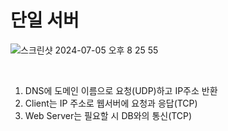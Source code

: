 # 단일 서버
![스크린샷 2024-07-05 오후 8 25 55](https://github.com/NNIIE/book-review/assets/58434352/0261d78a-8717-4187-b095-fa1ca5004828)

<br>

1. DNS에 도메인 이름으로 요청(UDP)하고 IP주소 반환
2. Client는 IP 주소로 웹서버에 요청과 응답(TCP)
3. Web Server는 필요할 시 DB와의 통신(TCP)
